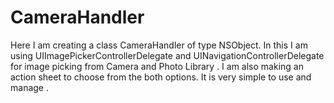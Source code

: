 # CameraHandler
Here I am creating a class CameraHandler of type NSObject. 
In this I am using UIImagePickerControllerDelegate and UINavigationControllerDelegate for image picking from Camera and Photo Library .
I am also making an action sheet to choose from the both options. 
It is very simple to use and manage . 

 
 
 
